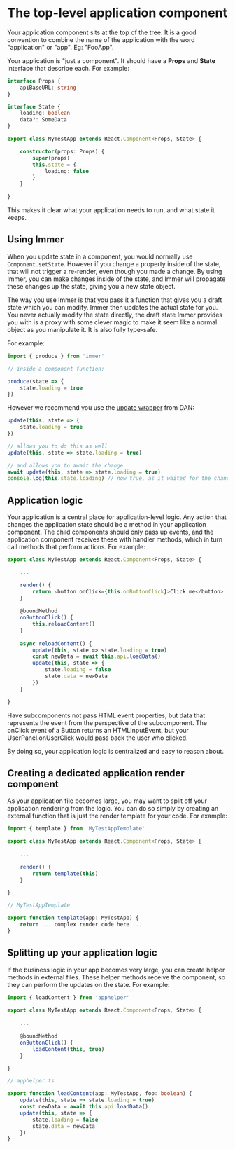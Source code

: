# The top-level application component

Your application component sits at the top of the tree. It is a good convention to combine the name of the application with the word "application" or "app". Eg: "FooApp".

Your application is "just a component". It should have a **Props** and **State** interface that describe each. For example:

```typescript
interface Props {
    apiBaseURL: string
}

interface State {
    loading: boolean
    data?: SomeData
}

export class MyTestApp extends React.Component<Props, State> {

    constructor(props: Props) {
        super(props)
        this.state = {
            loading: false
        }
    }

}
```

This makes it clear what your application needs to run, and what state it keeps.

## Using Immer

When you update state in a component, you would normally use `Component.setState`. However if you change a property inside of the state, that will not trigger a re-render, even though you made a change. By using Immer, you can make changes inside of the state, and Immer will propagate these changes up the state, giving you a new state object.

The way you use Immer is that you pass it a function that gives you a draft state which you can modify. Immer then updates the actual state for you. You never actually modify the state directly, the draft state Immer provides you with is a proxy with some clever magic to make it seem like a normal object as you manipulate it. It is also fully type-safe.

For example:

```typescript
import { produce } from 'immer'

// inside a component function:

produce(state => {
    state.loading = true
})
```

However we recommend you use the [update wrapper](recommended.md#the-update-method) from DAN:

```typescript
update(this, state => {
    state.loading = true
})

// allows you to do this as well
update(this, state => state.loading = true)

// and allows you to await the change
await update(this, state => state.loading = true)
console.log(this.state.loading) // now true, as it waited for the change
```

## Application logic

Your application is a central place for application-level logic. Any action that changes the application state should be a method in your application component. The child components should only pass up events, and the application component receives these with handler methods, which in turn call methods that perform actions. For example:

```typescript
export class MyTestApp extends React.Component<Props, State> {

    ...

    render() {
        return <button onClick={this.onButtonClick}>Click me</button>
    }
    
    @boundMethod
    onButtonClick() {
        this.reloadContent()
    }
    
    async reloadContent() {
        update(this, state => state.loading = true)
        const newData = await this.api.loadData()
        update(this, state => {
            state.loading = false
            state.data = newData
        })
    }

}
```

Have subcomponents not pass HTML event properties, but data that represents the event from the perspective of the subcomponent. The onClick event of a Button returns an HTMLInputEvent, but your UserPanel.onUserClick would pass back the user who clicked.

By doing so, your application logic is centralized and easy to reason about.

## Creating a dedicated application render component

As your application file becomes large, you may want to split off your application rendering from the logic. You can do so simply by creating an external function that is just the render template for your code. For example:

```typescript
import { template } from 'MyTestAppTemplate'

export class MyTestApp extends React.Component<Props, State> {

    ...
    
    render() {
        return template(this)
    }

}

// MyTestAppTemplate

export function template(app: MyTestApp) {
    return ... complex render code here ...
}
```

## Splitting up your application logic

If the business logic in your app becomes very large, you can create helper methods in external files. These helper methods receive the component, so they can perform the updates on the state. For example:

```typescript
import { loadContent } from 'apphelper'

export class MyTestApp extends React.Component<Props, State> {
    
    ...
    
    @boundMethod
    onButtonClick() {
        loadContent(this, true)
    }

}

// apphelper.ts

export function loadContent(app: MyTestApp, foo: boolean) {
    update(this, state => state.loading = true)
    const newData = await this.api.loadData()
    update(this, state => {
        state.loading = false
        state.data = newData
    })
}
```



